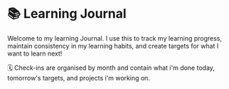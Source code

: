 # 📚 Learning Journal

Welcome to my learning Journal. I use this to track my learning progress, maintain consistency in my learning habits, and create targets for what I want to learn next!

🗓️ Check-ins are organised by month and contain what i'm done today, tomorrow's targets, and projects i'm working on.



